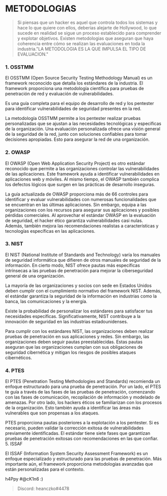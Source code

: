 # METODOLOGIAS

> Si piensas que un hacker es aquel que controla todos los sistemas y hace lo que quiere con ellos, deberias alejarte de Hollywood, lo que sucede en realidad se sigue un proceso establecido para comprender y explotar objetivos. Existen metodologias que aseguran que haya coherencia entre cómo se realizan las evaluaciones en toda la industria."LA METODOLOGIA ES LA QUE IMPULSA EL TIPO DE EVALUACION."

### 1. OSSTMM

El OSSTMM (Open Source Security Testing Methodology Manual) es un framework reconocido que detalla los estándares de la industria. El framework proporciona una metodología científica para pruebas de penetración de red y evaluación de vulnerabilidades.

Es una guía completa para el equipo de desarrollo de red y los pentester para identificar vulnerabilidades de seguridad presentes en la red.

La metodología OSSTMM permite a los pentester realizar pruebas personalizadas que se ajustan a las necesidades tecnológicas y específicas de la organización. Una evaluación personalizada ofrece una visión general de la seguridad de la red, junto con soluciones confiables para tomar decisiones apropiadas. Esto para asegurar la red de una organización.

### 2. OWASP

El OWASP (Open Web Application Security Project) es otro estándar reconocido que permite a las organizaciones controlar las vulnerabilidades de las aplicaciones. Este framework ayuda a identificar vulnerabilidades en aplicaciones web y móviles. Al mismo tiempo, el OWASP también complica los defectos lógicos que surgen en las prácticas de desarrollo inseguras.

La guía actualizada de OWASP proporciona más de 66 controles para identificar y evaluar vulnerabilidades con numerosas funcionalidades que se encuentran en las últimas aplicaciones. Sin embargo, equipa a las organizaciones con los recursos para asegurar sus aplicaciones y posibles pérdidas comerciales. Al aprovechar el estándar OWASP en la evaluación de seguridad, el hacker ético garantiza vulnerabilidades casi nulas. Además, también mejora las recomendaciones realistas a características y tecnologías específicas en las aplicaciones.

### 3. NIST

El NIST (National Institute of Standards and Technology) varía los manuales de seguridad informática que difieren de otros manuales de seguridad de la información. En cierto modo, NIST ofrece pautas más específicas intrínsecas a las pruebas de penetración para mejorar la ciberseguridad general de una organización.

La mayoría de las organizaciones y socios con sede en Estados Unidos deben cumplir con el cumplimiento normativo del framework NIST. Además, el estándar garantiza la seguridad de la información en industrias como la banca, las comunicaciones y la energía.

Existe la probabilidad de personalizar los estándares para satisfacer tus necesidades específicas. Significativamente, NIST contribuye a la innovación de seguridad en las industrias estadounidenses.

Para cumplir con los estándares NIST, las organizaciones deben realizar pruebas de penetración en sus aplicaciones y redes. Sin embargo, las organizaciones deben seguir pautas preestablecidas. Estas pautas aseguran que las organizaciones cumplan con sus obligaciones de seguridad cibernética y mitigan los riesgos de posibles ataques cibernéticos.

### 4. PTES

El PTES (Penetration Testing Methodologies and Standards) recomienda un enfoque estructurado para una prueba de penetración. Por un lado, el PTES te guía a través de las fases de las pruebas de penetración, comenzando con las fases de comunicación, recopilación de información y modelado de amenazas. Por otro lado, los hackers éticos se familiarizan con los procesos de la organización. Esto también ayuda a identificar las áreas más vulnerables que son propensas a los ataques.

PTES proporciona pautas posteriores a la explotación a los pentester. Si es necesario, pueden validar la corrección exitosa de vulnerabilidades previamente identificadas. El estándar tiene siete fases que garantizan pruebas de penetración exitosas con recomendaciones en las que confiar.
5. ISSAF

El ISSAF (Information System Security Assessment Framework) es un enfoque especializado y estructurado para las pruebas de penetración. Más importante aún, el framework proporciona metodologías avanzadas que están personalizadas para el contexto.

h4Ppy #@cK1n6 :)
> Discord: heanczko#4478
